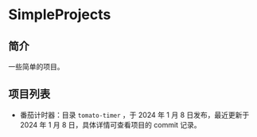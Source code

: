 # SimpleProjects
## 简介

一些简单的项目。

## 项目列表

- 番茄计时器：目录 `tomato-timer` ，于 2024 年 1 月 8 日发布，最近更新于 2024 年 1 月 8 日，具体详情可查看项目的 commit 记录。
